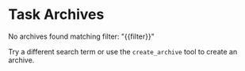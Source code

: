 # Task Archives

No archives found matching filter: "{{filter}}"

Try a different search term or use the `create_archive` tool to create an archive.